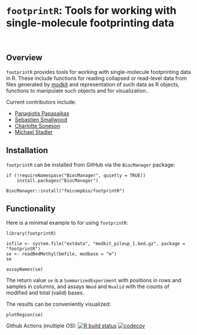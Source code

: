 <br>

# `footprintR`: Tools for working with single-molecule footprinting data

<br>

## Overview

`footprintR` provides tools for working with single-molecule footprinting data
in R. These include functions for reading collapsed or read-level data from
files generated by [modkit](https://nanoporetech.github.io/modkit) and
representation of such data as R objects, functions to manipulate such objects
and for visualization..

Current contributors include:

- [Panagiotis Papasaikas](https://github.com/ppapasaikas)
- [Sebastien Smallwood](https://github.com/smalseba)
- [Charlotte Soneson](https://github.com/csoneson)
- [Michael Stadler](https://github.com/mbstadler)

## Installation

`footprintR` can be installed from GitHub via the 
`BiocManager` package:

```
if (!requireNamespace("BiocManager", quietly = TRUE))
    install.packages("BiocManager")

BiocManager::install("fmicompbio/footprintR")
```

## Functionality

Here is a minimal example to for using `footprintR`:

```
library(footprintR)

infile <- system.file("extdata", "modkit_pileup_1.bed.gz", package = "footprintR")
se <- readBedMethyl(bmfile, modbase = "m")
se

assayNames(se)
```

The return value `se` is a `SummarizedExperiment` with positions in rows and
samples in columns, and assays `Nmod` and `Nvalid` with the counts of modified
and total (valid) bases.

The results can be conveniently visualized:
```
plotRegion(se)
```
<!--
<img src="man/figures/monaLisa_binning_small.png" align="center" alt="binning" width="412px"/>
-->

<!-- badges: start -->
Github Actions (multiple OS): [![R build status](https://github.com/fmicompbio/footprintR/workflows/R-CMD-check/badge.svg)](https://github.com/fmicompbio/footprintR/actions) [![codecov](https://codecov.io/gh/fmicompbio/footprintR/graph/badge.svg?token=KBRN93XYOP)](https://codecov.io/gh/fmicompbio/footprintR)
<!-- badges: end -->

